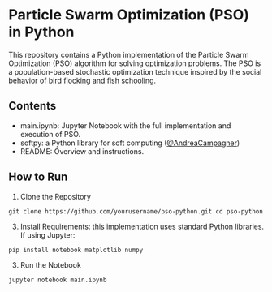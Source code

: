 # **Particle Swarm Optimization (PSO) in Python**

This repository contains a Python implementation of the Particle Swarm Optimization (PSO) algorithm for solving optimization problems. 
The PSO is a population-based stochastic optimization technique inspired by the social behavior of bird flocking and fish schooling.

## Contents

* main.ipynb: Jupyter Notebook with the full implementation and execution of PSO.
* softpy: a Python library for soft computing ([@AndreaCampagner](https://github.com/AndreaCampagner/softpy))
* README: Overview and instructions.

## How to Run

1. Clone the Repository

  `git clone https://github.com/yourusername/pso-python.git
    cd pso-python`

3. Install Requirements: this implementation uses standard Python libraries. If using Jupyter:

`pip install notebook matplotlib numpy`

3. Run the Notebook

`jupyter notebook main.ipynb`
